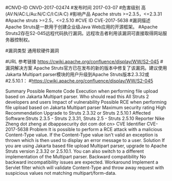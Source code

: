 #CNVD-ID	CNVD-2017-02474
#发布时间	2017-03-07
#危害级别	高 (AV:N/AC:L/Au:N/C:C/I:C/A:C)
#影响产品	Apache struts >=2.3.5，<=2.3.31
#Apache struts >=2.5，<=2.5.10
#CVE ID	CVE-2017-5638 
#漏洞描述	Apache Struts是一款用于创建企业级Java Web应用的开源框架。 
#Apache Struts2存在S2-045远程代码执行漏洞。远程攻击者利用该漏洞可直接取得网站服务器控制权。

#漏洞类型	通用软硬件漏洞

#URL	参考链接	https://cwiki.apache.org/confluence/display/WW/S2-045
#漏洞解决方案	Apache Struts官方已在发布的新的版本中修复了该漏洞。建议使用Jakarta Multipart parser模块的用户升级到Apache Struts版本2.3.32或#2.5.10.1： 
#https://cwiki.apache.org/confluence/display/WW/S2-045

Summary
Possible Remote Code Execution when performing file upload based on Jakarta Multipart parser.
Who should read this
All Struts 2 developers and users
Impact of vulnerability
Possible RCE when performing file upload based on Jakarta Multipart parser
Maximum security rating
High
Recommendation
Upgrade to Struts 2.3.32 or Struts 2.5.10.1
Affected Software:Struts 2.3.5 - Struts 2.3.31, Struts 2.5 - Struts 2.5.10
Reporter
Nike Zheng  dot zheng at dbappsecurity dot com dot cn>
CVE Identifier  CVE-2017-5638
Problem
It is possible to perform a RCE attack with a malicious Content-Type value. If the Content-Type value isn't valid an exception is thrown which is then used to display an error message to a user.
Solution
If you are using Jakarta based file upload Multipart parser, upgrade to Apache Struts version 2.3.32 or 2.5.10.1. You can also switch to a different implementation of the Multipart parser.
Backward compatibility
No backward incompatibility issues are expected.
Workaround
Implement a Servlet filter which will validate Content-Type and throw away request with suspicious values not matching multipart/form-data.
